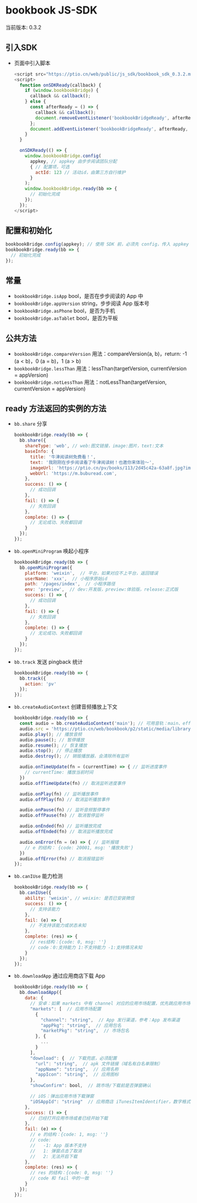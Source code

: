 bookbook JS-SDK
===========================

当前版本: 0.3.2

## 引入SDK

* 页面中引入脚本

  ```js
  <script src="https://ptio.cn/web/public/js_sdk/bookbook_sdk_0.3.2.min.js"></script>
  <script>
    function onSDKReady(callback) {
      if (window.bookbookBridge) {
        callback && callback();
      } else {
        const afterReady = () => {
          callback && callback();
          document.removeEventListener('bookbookBridgeReady', afterReady, false);
        };
        document.addEventListener('bookbookBridgeReady', afterReady, false);
      }
    }

    onSDKReady(() => {
      window.bookbookBridge.config(
        appkey, // appkey 由步步阅读团队分配
        { // 配置项，可选
          actId: 123 // 活动id，由第三方自行维护
        }
      );
      window.bookbookBridge.ready(bb => {
        // 初始化完成
      });
    });
  </script>
  ```


## 配置和初始化

```js
bookbookBridge.config(appkey); // 使用 SDK 前，必须先 config，传入 appkey
bookbookBridge.ready(bb => {
  // 初始化完成
});
```

## 常量

* `bookbookBridge.isApp` bool，是否在步步阅读的 App 中
* `bookbookBridge.appVersion` string，步步阅读 App 版本号
* `bookbookBridge.asPhone` bool，是否为手机
* `bookbookBridge.asTablet` bool，是否为平板

## 公共方法

* `bookbookBridge.compareVersion` 用法：compareVersion(a, b)，return: -1 (a < b)，0 (a = b)，1 (a > b)
* `bookbookBridge.lessThan` 用法：lessThan(targetVersion, currentVersion = appVersion)
* `bookbookBridge.notLessThan` 用法：notLessThan(targetVersion, currentVersion = appVersion)

## ready 方法返回的实例的方法

* `bb.share` 分享

  ```js
  bookbookBridge.ready(bb => {
    bb.share({
      shareType: 'web', // web:图文链接，image:图片，text:文本
      baseInfo: {
        title: '牛津阅读树免费看！',
        text: '我刚刚在步步阅读看了牛津阅读树！也邀你来体验～',
        imageUrl: 'https://ptio.cn/pv/books/113/2d45c42a-63a8f.jpg?imageMogr2/crop/385x436/gravity/center/quality/86/interlace/1',
        webUrl: 'https://m.buburead.com',
      },
      success: () => {
        // 成功回调
      },
      fail: () => {
        // 失败回调
      },
      complete: () => {
        // 无论成功、失败都回调
      }
    });
  });
  ```

* `bb.openMiniProgram` 唤起小程序

  ```js
  bookbookBridge.ready(bb => {
    bb.openMiniProgram({
      platform: 'weixin',  // 平台，如果对应不上平台，返回错误
      userName: 'xxx',  // 小程序原始id
      path: '/pages/index',  // 小程序路径
      env: 'preview',  // dev:开发版，preview:体验版，release:正式版
      success: () => {
        // 成功回调
      }, 
      fail: () => {
        // 失败回调
      },
      complete: () => {
        // 无论成功、失败都回调
      }
    });
  });
  ```

* `bb.track` 发送 pingback 统计

  ```js
  bookbookBridge.ready(bb => {
    bb.track({
      action: 'pv'
    });
  });
  ```

* `bb.createAudioContext` 创建音频播放上下文

  ```js
  bookbookBridge.ready(bb => {
    const audio = bb.createAudioContext('main'); // 可用音轨：main、effect
    audio.src = 'https://ptio.cn/web/bookbook/p2/static/media/library-bgm.47a4fbd1.mp3'; // 音频资源地址
    audio.play(); // 播放音频
    audio.pause(); // 暂停播放
    audio.resume(); // 恢复播放
    audio.stop(); // 停止播放
    audio.destroy(); // 销毁播放器，会清除所有监听

    audio.onTimeUpdate(fn = (currentTime) => { // 监听进度事件
      // currentTime: 播放当前时间
    }) 
    audio.offTimeUpdate(fn) // 取消监听进度事件

    audio.onPlay(fn) // 监听播放事件
    audio.offPlay(fn) // 取消监听播放事件

    audio.onPause(fn) // 监听音频暂停事件
    audio.offPause(fn) // 取消暂停监听

    audio.onEnded(fn) // 监听播放完成
    audio.offEnded(fn) // 取消监听播放完成

    audio.onError(fn = (e) => { // 监听报错
      // e 的结构： {code: 20001, msg: '播放失败'}
    }) 
    audio.offError(fn) // 取消报错监听
  });
  ```

* `bb.canIUse` 能力检测

  ```js
  bookbookBridge.ready(bb => {
    bb.canIUse({
      ability: 'weixin', // weixin: 是否已安装微信
      success: () => {
        // 支持该能力
      },
      fail: (e) => {
        // 不支持该能力或状态未知
      },
      complete: (res) => {
        // res结构：{code: 0, msg: ''}
        // code：0:支持能力 1:不支持能力 -1:支持情况未知
      }
    });
  });
  ```

* `bb.downloadApp` 通过应用商店下载 App

  ```js
  bookbookBridge.ready(bb => {
    bb.downloadApp({
      data: {
        // 安卓：如果 markets 中有 channel 对应的应用市场配置，优先跳应用市场，没有配置或跳转失败使用 download 中的下载链接兜底
        "markets": [  // 应用市场配置
          {
            "channel": "string",  // App 发行渠道，参考：App 发布渠道
            "appPkg": "string",  // 应用包名
            "marketPkg": "string",  // 市场包名
          }, {
            ...
          }
        ],
        "download": {  // 下载兜底，必须配置
          "url": "string",  // apk 文件链接（域名有白名单限制）
          "appName": "string",  // 应用名称
          "appIcon": "string",  // 应用图标
        },
        "showConfirm": bool,  // 跳市场/下载前是否弹窗确认

        // iOS：弹出应用市场下载弹窗
        "iOSAppId": "string"  // 应用商店 iTunesItemIdentifier，数字格式
      },
      success: () => {
        // 已经打开应用市场或者已经开始下载
      },
      fail: (e) => {
        // e 的结构：{code: 1, msg: ''}
        // code:
        //   -1: App 版本不支持
        //   1: 弹窗点击了取消
        //   2: 无法开启下载
      },
      complete: (res) => {
        // res 的结构：{code: 0, msg: ''} 
        // code 和 fail 中的一致
      }
    });
  });
  ```
